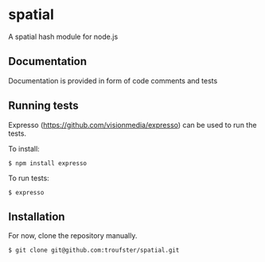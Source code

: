 # spatial
  A spatial hash module for node.js

## Documentation
  Documentation is provided in form of code comments and tests

## Running tests

Expresso (https://github.com/visionmedia/expresso) can be used to run
the tests.

To install:

  `$ npm install expresso`

To run tests:

  `$ expresso`

## Installation
For now, clone the repository manually.
 
  `$ git clone git@github.com:troufster/spatial.git` 
